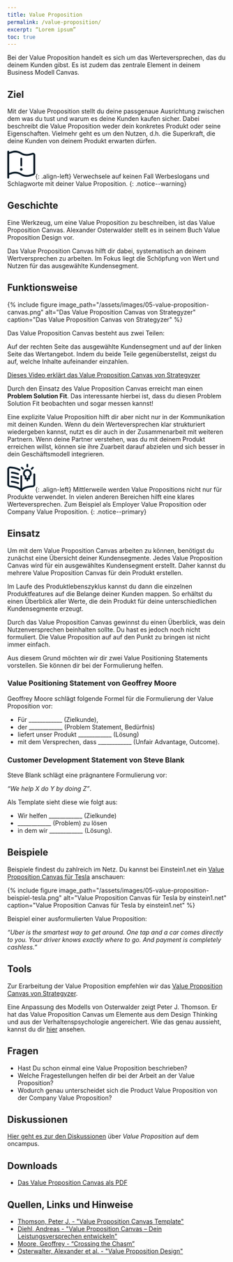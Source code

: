 ```yaml
---
title: Value Proposition
permalink: /value-proposition/
excerpt: “Lorem ipsum”
toc: true
---
```


Bei der Value Proposition handelt es sich um das Werteversprechen, das du deinem Kunden gibst. 
Es ist zudem das zentrale Element in deinem Business Modell Canvas.

## Ziel

Mit der Value Proposition stellt du deine passgenaue Ausrichtung zwischen dem was du tust und warum es deine Kunden kaufen sicher. 
Dabei beschreibt die Value Proposition weder dein konkretes Produkt oder seine Eigenschaften. 
Vielmehr geht es um den Nutzen, d.h. die Superkraft, die deine Kunden von deinem Produkt erwarten dürfen.

![image-left][image-1]{: .align-left} 
Verwechsele auf keinen Fall Werbeslogans und Schlagworte mit deiner Value Proposition.
{: .notice--warning}

## Geschichte

Eine Werkzeug, um eine Value Proposition zu beschreiben, ist das Value Proposition Canvas.
Alexander Osterwalder stellt es in seinem Buch Value Proposition Design vor.

Das Value Proposition Canvas hilft dir dabei, systematisch an deinem Wertversprechen zu arbeiten. 
Im Fokus liegt die Schöpfung von Wert und Nutzen für das ausgewählte Kundensegment.

## Funktionsweise

{% include figure image_path="/assets/images/05-value-proposition-canvas.png" alt="Das Value Proposition Canvas von Strategyzer" caption="Das Value Proposition Canvas von Strategyzer" %}

Das Value Proposition Canvas besteht aus zwei Teilen:

Auf der rechten Seite das ausgewählte Kundensegment und auf der linken Seite das Wertangebot. 
Indem du beide Teile gegenüberstellst, zeigst du auf, welche Inhalte aufeinander einzahlen.

[Dieses Video erklärt das Value Proposition Canvas von Strategyzer][1]

Durch den Einsatz des Value Proposition Canvas erreicht man einen **Problem Solution Fit**. 
Das interessante hierbei ist, dass du diesen Problem Solution Fit beobachten und sogar messen kannst!

Eine explizite Value Proposition hilft dir aber nicht nur in der Kommunikation mit deinen Kunden. 
Wenn du dein Werteversprechen klar strukturiert wiedergeben kannst, nutzt es dir auch in der Zusammenarbeit mit weiteren Partnern. 
Wenn deine Partner verstehen, was du mit deinem Produkt erreichen willst, können sie ihre Zuarbeit darauf abzielen und sich besser in dein Geschäftsmodell integrieren.

![image-left][image-2]{: .align-left}
Mittlerweile werden Value Propositions nicht nur für Produkte verwendet. 
In vielen anderen Bereichen hilft eine klares Werteversprechen.
Zum Beispiel als Employer Value Proposition oder Company Value Proposition.
{: .notice--primary}

## Einsatz

Um mit dem Value Proposition Canvas arbeiten zu können, benötigst du zunächst eine Übersicht deiner Kundensegmente.
Jedes Value Proposition Canvas wird für ein ausgewähltes Kundensegment erstellt. Daher kannst du mehrere Value Proposition Canvas für dein Produkt erstellen.

Im Laufe des Produktlebenszyklus kannst du dann die einzelnen Produktfeatures auf die Belange deiner Kunden mappen. 
So erhältst du einen Überblick aller Werte, die dein Produkt für deine unterschiedlichen Kundensegmente erzeugt.

Durch das Value Proposition Canvas gewinnst du einen Überblick, was dein Nutzenversprechen beinhalten sollte. 
Du hast es jedoch noch nicht formuliert. Die Value Proposition auf auf den Punkt zu bringen ist nicht immer einfach.

Aus diesem Grund möchten wir dir zwei Value Positioning Statements vorstellen. Sie können dir bei der Formulierung helfen.

### Value Positioning Statement  von Geoffrey Moore

Geoffrey Moore schlägt folgende Formel für die Formulierung der Value Proposition vor:

* Für  ____________  (Zielkunde),
* der ____________  (Problem Statement, Bedürfnis)
* liefert unser Produkt ____________ (Lösung)
* mit dem Versprechen, dass  ____________ (Unfair Advantage, Outcome).

### Customer Development Statement von Steve Blank

Steve Blank schlägt eine prägnantere Formulierung vor:

*“We help X do Y by doing Z”*.

Als Template sieht diese wie folgt aus:

* Wir helfen ____________ (Zielkunde)
* ____________ (Problem) zu lösen
* in dem wir ____________ (Lösung).

## Beispiele

Beispiele findest du zahlreich im Netz. Du kannst bei Einstein1.net ein [Value Proposition Canvas für Tesla][2] anschauen:
 
{% include figure image_path="/assets/images/05-value-proposition-beispiel-tesla.png" alt="Value Proposition Canvas für Tesla by einstein1.net" caption="Value Proposition Canvas für Tesla by einstein1.net" %}

Beispiel einer ausformulierten Value Proposition:

*“Uber is the smartest way to get around. One tap and a car comes directly to you. Your driver knows exactly where to go. And payment is completely cashless.”*

## Tools

Zur Erarbeitung der Value Proposition empfehlen wir das [Value Proposition Canvas von Strategyzer][3].

Eine Anpassung des Modells von Osterwalder zeigt Peter J. Thomson. 
Er hat das Value Proposition Canvas um Elemente aus dem Design Thinking und aus der Verhaltenspsychologie angereichert.
Wie das genau aussieht, kannst du dir [hier][4] ansehen. 

## Fragen

* Hast Du schon einmal eine Value Proposition beschrieben?
* Welche Fragestellungen helfen dir bei der Arbeit an der Value Proposition?
* Wodurch genau unterscheidet sich die Product Value Proposition von der Company Value Proposition?

## Diskussionen

[Hier geht es zur den Diskussionen][5] über *Value Proposition* auf dem oncampus.

## Downloads

* [Das Value Proposition Canvas als PDF][6]

## Quellen, Links und Hinweise

* [Thomson, Peter J. - "Value Proposition Canvas Template"][7]
* [Diehl, Andreas - "Value Proposition Canvas – Dein Leistungsversprechen entwickeln"][8]
* [Moore, Geoffrey - “Crossing the Chasm”][9]
* [Osterwalter, Alexander et al. - "Value Proposition Design"][10]

[1]:	https://vimeo.com/208131526
[2]:	https://www.einstein1.net/value-proposition-canvas/
[3]:	/assets/downloads/05-value-proposition-canvas.pdf
[4]:	https://www.peterjthomson.com/2013/11/value-proposition-canvas/
[5]:	https://www.oncampus.de/course/weiterbildung/moocs/apomooc/section-8/47755-aufgabenforum-von-der-empathy-map-und-dem-business-model-zur-value-proposition "oncampus Forum zu Value Proposition"
[6]:	/assets/downloads/05-value-proposition-canvas.pdf
[7]:	https://www.peterjthomson.com/2013/11/value-proposition-canvas/
[8]:	https://digitaleneuordnung.de/blog/value-proposition-canvas/
[9]:	https://www.goodreads.com/book/show/61329.Crossing_the_Chasm
[10]:	https://www.goodreads.com/book/show/22337524-value-proposition-design

[image-1]:	/assets/images/flag-warning.png
[image-2]:	/assets/images/read-light-idea.png